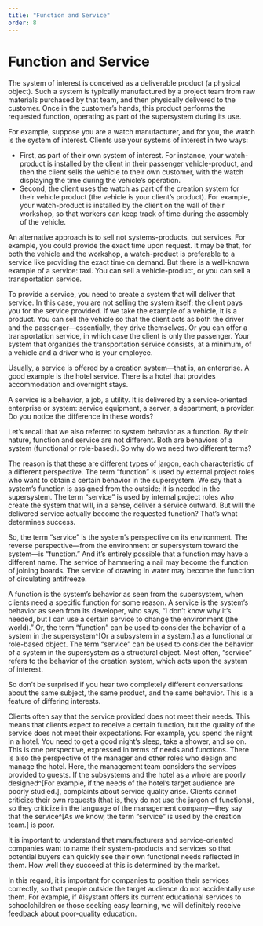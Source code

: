 ```yaml
---
title: "Function and Service"
order: 8
---
```


# Function and Service

The system of interest is conceived as a deliverable product (a physical object). Such a system is typically manufactured by a project team from raw materials purchased by that team, and then physically delivered to the customer. Once in the customer’s hands, this product performs the requested function, operating as part of the supersystem during its use.

For example, suppose you are a watch manufacturer, and for you, the watch is the system of interest. Clients use your systems of interest in two ways:

* First, as part of their own system of interest. For instance, your watch-product is installed by the client in their passenger vehicle-product, and then the client sells the vehicle to their own customer, with the watch displaying the time during the vehicle’s operation.
* Second, the client uses the watch as part of the creation system for their vehicle product (the vehicle is your client’s product). For example, your watch-product is installed by the client on the wall of their workshop, so that workers can keep track of time during the assembly of the vehicle.

An alternative approach is to sell not systems-products, but services. For example, you could provide the exact time upon request. It may be that, for both the vehicle and the workshop, a watch-product is preferable to a service like providing the exact time on demand. But there is a well-known example of a service: taxi. You can sell a vehicle-product, or you can sell a transportation service.

To provide a service, you need to create a system that will deliver that service. In this case, you are not selling the system itself; the client pays you for the service provided. If we take the example of a vehicle, it is a product. You can sell the vehicle so that the client acts as both the driver and the passenger—essentially, they drive themselves. Or you can offer a transportation service, in which case the client is only the passenger. Your system that organizes the transportation service consists, at a minimum, of a vehicle and a driver who is your employee.

Usually, a service is offered by a creation system—that is, an enterprise. A good example is the hotel service. There is a hotel that provides accommodation and overnight stays.

A service is a behavior, a job, a utility. It is delivered by a service-oriented enterprise or system: service equipment, a server, a department, a provider. Do you notice the difference in these words?

Let’s recall that we also referred to system behavior as a function. By their nature, function and service are not different. Both are behaviors of a system (functional or role-based). So why do we need two different terms?

The reason is that these are different types of jargon, each characteristic of a different perspective. The term “function” is used by external project roles who want to obtain a certain behavior in the supersystem. We say that a system’s function is assigned from the outside; it is needed in the supersystem. The term “service” is used by internal project roles who create the system that will, in a sense, deliver a service outward. But will the delivered service actually become the requested function? That’s what determines success.

So, the term “service” is the system’s perspective on its environment. The reverse perspective—from the environment or supersystem toward the system—is “function.” And it’s entirely possible that a function may have a different name. The service of hammering a nail may become the function of joining boards. The service of drawing in water may become the function of circulating antifreeze.

A function is the system’s behavior as seen from the supersystem, when clients need a specific function for some reason. A service is the system’s behavior as seen from its developer, who says, “I don’t know why it’s needed, but I can use a certain service to change the environment (the world).” Or, the term “function” can be used to consider the behavior of a system in the supersystem^[Or a subsystem in a system.] as a functional or role-based object. The term “service” can be used to consider the behavior of a system in the supersystem as a structural object. Most often, “service” refers to the behavior of the creation system, which acts upon the system of interest.

So don’t be surprised if you hear two completely different conversations about the same subject, the same product, and the same behavior. This is a feature of differing interests.

Clients often say that the service provided does not meet their needs. This means that clients expect to receive a certain function, but the quality of the service does not meet their expectations. For example, you spend the night in a hotel. You need to get a good night’s sleep, take a shower, and so on. This is one perspective, expressed in terms of needs and functions. There is also the perspective of the manager and other roles who design and manage the hotel. Here, the management team considers the services provided to guests. If the subsystems and the hotel as a whole are poorly designed^[For example, if the needs of the hotel’s target audience are poorly studied.], complaints about service quality arise. Clients cannot criticize their own requests (that is, they do not use the jargon of functions), so they criticize in the language of the management company—they say that the service^[As we know, the term “service” is used by the creation team.] is poor.

It is important to understand that manufacturers and service-oriented companies want to name their system-products and services so that potential buyers can quickly see their own functional needs reflected in them. How well they succeed at this is determined by the market.

In this regard, it is important for companies to position their services correctly, so that people outside the target audience do not accidentally use them. For example, if Aisystant offers its current educational services to schoolchildren or those seeking easy learning, we will definitely receive feedback about poor-quality education.